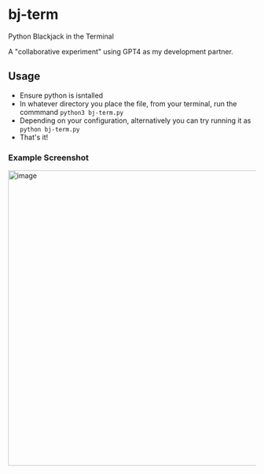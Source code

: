 # bj-term
 Python Blackjack in the Terminal
 
 A "collaborative experiment" using GPT4 as my development partner.

## Usage ##
- Ensure python is isntalled
- In whatever directory you place the file, from your terminal, run the commmand `python3 bj-term.py`
- Depending on your configuration, alternatively you can try running it as `python bj-term.py`
- That's it!

### Example Screenshot ###

<img width="600" alt="image" src="https://user-images.githubusercontent.com/2326739/232206378-036c5e7f-2e55-4ae1-9459-a4a8294df33a.png">
